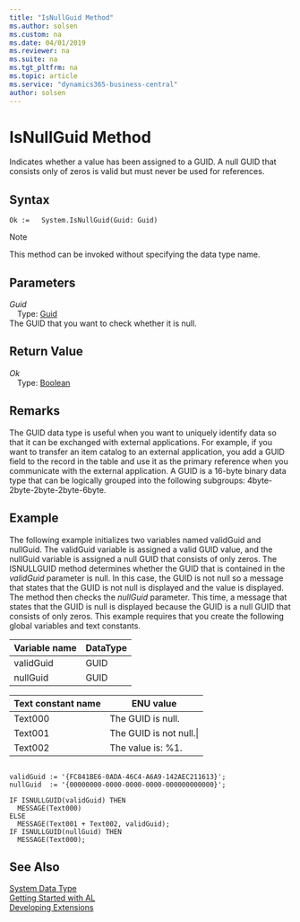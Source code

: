 ```yaml
---
title: "IsNullGuid Method"
ms.author: solsen
ms.custom: na
ms.date: 04/01/2019
ms.reviewer: na
ms.suite: na
ms.tgt_pltfrm: na
ms.topic: article
ms.service: "dynamics365-business-central"
author: solsen
---
```

[//]: # (START>DO_NOT_EDIT)
[//]: # (IMPORTANT:Do not edit any of the content between here and the END>DO_NOT_EDIT.)
[//]: # (Any modifications should be made in the .xml files in the ModernDev repo.)
# IsNullGuid Method
Indicates whether a value has been assigned to a GUID. A null GUID that consists only of zeros is valid but must never be used for references.


## Syntax
```
Ok :=   System.IsNullGuid(Guid: Guid)
```
> [!NOTE]  
> This method can be invoked without specifying the data type name.  
## Parameters
*Guid*  
&emsp;Type: [Guid](../guid/guid-data-type.md)  
The GUID that you want to check whether it is null.  


## Return Value
*Ok*  
&emsp;Type: [Boolean](../boolean/boolean-data-type.md)  
  


[//]: # (IMPORTANT: END>DO_NOT_EDIT)

## Remarks  
 The GUID data type is useful when you want to uniquely identify data so that it can be exchanged with external applications. For example, if you want to transfer an item catalog to an external application, you add a GUID field to the record in the table and use it as the primary reference when you communicate with the external application. A GUID is a 16-byte binary data type that can be logically grouped into the following subgroups: 4byte-2byte-2byte-2byte-6byte.  
  
## Example  
 The following example initializes two variables named validGuid and nullGuid. The validGuid variable is assigned a valid GUID value, and the nullGuid variable is assigned a null GUID that consists of only zeros. The ISNULLGUID method determines whether the GUID that is contained in the *validGuid* parameter is null. In this case, the GUID is not null so a message that states that the GUID is not null is displayed and the value is displayed. The method then checks the *nullGuid* parameter. This time, a message that states that the GUID is null is displayed because the GUID is a null GUID that consists of only zeros. This example requires that you create the following global variables and text constants.  
  
|Variable name|DataType|  
|-------------------|--------------|  
|validGuid|GUID|  
|nullGuid|GUID|  
  
|Text constant name|ENU value|  
|------------------------|---------------|  
|Text000|The GUID is null.|  
|Text001|The GUID is not null.\\|  
|Text002|The value is: %1.|  
  
```  
  
validGuid := '{FC841BE6-0ADA-46C4-A6A9-142AEC211613}';  
nullGuid  := '{00000000-0000-0000-0000-000000000000}';  
  
IF ISNULLGUID(validGuid) THEN  
  MESSAGE(Text000)  
ELSE   
  MESSAGE(Text001 + Text002, validGuid);  
IF ISNULLGUID(nullGuid) THEN  
  MESSAGE(Text000);  
```  
  

## See Also
[System Data Type](system-data-type.md)  
[Getting Started with AL](../../devenv-get-started.md)  
[Developing Extensions](../../devenv-dev-overview.md)